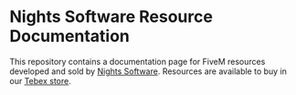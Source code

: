 # Nights Software Resource Documentation

This repository contains a documentation page for FiveM resources developed and sold by [Nights Software](https://nights-software.com). Resources are available to buy in our [Tebex store](https://store.nights-software.com).
